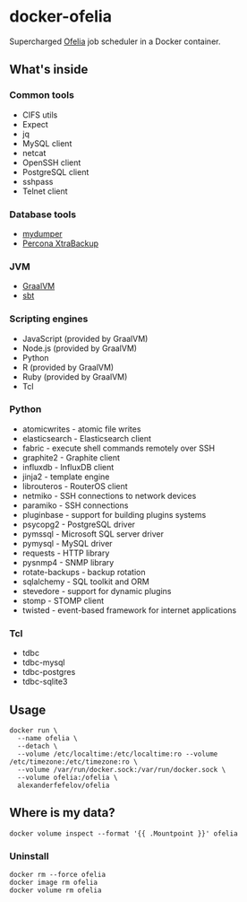 # docker-ofelia

Supercharged [Ofelia](https://github.com/mcuadros/ofelia) job scheduler in a Docker container.

## What's inside

### Common tools

- CIFS utils
- Expect
- jq
- MySQL client
- netcat
- OpenSSH client
- PostgreSQL client
- sshpass
- Telnet client

### Database tools

- [mydumper](https://github.com/maxbube/mydumper)
- [Percona XtraBackup](https://www.percona.com/software/mysql-database/percona-xtrabackup)

### JVM

- [GraalVM](https://www.graalvm.org)
- [sbt](https://www.scala-sbt.org)

### Scripting engines

- JavaScript (provided by GraalVM)
- Node.js (provided by GraalVM)
- Python
- R (provided by GraalVM)
- Ruby (provided by GraalVM)
- Tcl

### Python

- atomicwrites - atomic file writes
- elasticsearch - Elasticsearch client
- fabric - execute shell commands remotely over SSH
- graphite2 - Graphite client
- influxdb - InfluxDB client
- jinja2 - template engine
- librouteros - RouterOS client
- netmiko - SSH connections to network devices
- paramiko - SSH connections
- pluginbase - support for building plugins systems
- psycopg2 - PostgreSQL driver
- pymssql - Microsoft SQL server driver
- pymysql - MySQL driver
- requests - HTTP library
- pysnmp4 - SNMP library
- rotate-backups - backup rotation
- sqlalchemy - SQL toolkit and ORM 
- stevedore - support for dynamic plugins
- stomp - STOMP client
- twisted - event-based framework for internet applications

### Tcl

- tdbc
- tdbc-mysql
- tdbc-postgres
- tdbc-sqlite3

## Usage

```
docker run \
  --name ofelia \
  --detach \
  --volume /etc/localtime:/etc/localtime:ro --volume /etc/timezone:/etc/timezone:ro \
  --volume /var/run/docker.sock:/var/run/docker.sock \
  --volume ofelia:/ofelia \
  alexanderfefelov/ofelia
```

## Where is my data?

```
docker volume inspect --format '{{ .Mountpoint }}' ofelia
```

### Uninstall

```
docker rm --force ofelia
docker image rm ofelia
docker volume rm ofelia
```
